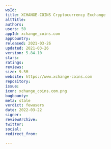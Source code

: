 ```yaml
---
wsId: 
title: XCHANGE-COINS Cryptocurrency Exchange
altTitle: 
authors: 
users: 50
appId: xchange_coins.com
appCountry: 
released: 2021-03-26
updated: 2021-03-26
version: 5.84.10
stars: 
ratings: 
reviews: 
size: 9.5M
website: https://www.xchange-coins.com
repository: 
issue: 
icon: xchange_coins.com.png
bugbounty: 
meta: stale
verdict: fewusers
date: 2022-03-22
signer: 
reviewArchive: 
twitter: 
social: 
redirect_from: 

---
```


